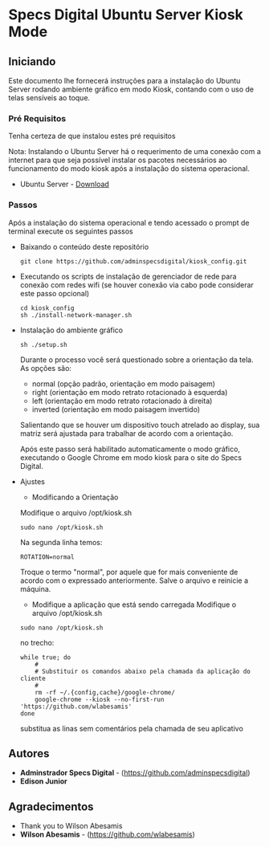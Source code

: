 # Specs Digital Ubuntu Server Kiosk Mode

## Iniciando

Este documento lhe fornecerá instruções para a instalação do Ubuntu Server rodando ambiente gráfico em modo Kiosk, contando com o uso de telas sensíveis ao toque.

### Pré Requisitos

Tenha certeza de que instalou estes pré requisitos

Nota: Instalando o Ubuntu Server há o requerimento de uma conexão com a internet para que seja possível instalar os pacotes necessários ao funcionamento do modo kiosk após a instalação do sistema operacional.

* Ubuntu Server - [Download](https://ubuntu.com/download/server)

### Passos

Após a instalação do sistema operacional e tendo acessado o prompt de terminal execute os seguintes passos

* Baixando o conteúdo deste repositório 
        
    ```
    git clone https://github.com/adminspecsdigital/kiosk_config.git
    ```
* Executando os scripts de instalação de gerenciador de rede para conexão com redes wifi (se houver conexão via cabo pode considerar este passo opcional)

    ````
    cd kiosk_config
    sh ./install-network-manager.sh
    ````  
  
* Instalação do ambiente gráfico

    ````
    sh ./setup.sh
    ````
    Durante o processo você será questionado sobre a orientação da tela. As opções são:

    * normal (opção padrão, orientação em modo paisagem)
    * right (orientação em modo retrato rotacionado à esquerda)
    * left (orientação em modo retrato rotacionado à direita)
    * inverted (orientação em modo paisagem invertido)

    Salientando que se houver um dispositivo touch atrelado ao display, sua matriz será ajustada para trabalhar de acordo com a orientação.

    Após este passo será habilitado automaticamente o modo gráfico, executando o Google Chrome em modo kiosk para o site do Specs Digital. 

* Ajustes

    * Modificando a Orientação

    Modifique o arquivo /opt/kiosk.sh 
    ````
    sudo nano /opt/kiosk.sh
    ````
    Na segunda linha temos: 
    ````
    ROTATION=normal
    ````
    Troque o termo "normal", por aquele que for mais conveniente de acordo com o expressado anteriormente. Salve o arquivo e reinicie a máquina.

    * Modifique a aplicação que está sendo carregada
    Modifique o arquivo /opt/kiosk.sh 
    ````
    sudo nano /opt/kiosk.sh
    ````
    no trecho:
    ````
    while true; do
        #
        # Substituir os comandos abaixo pela chamada da aplicação do cliente
        # 
        rm -rf ~/.{config,cache}/google-chrome/
        google-chrome --kiosk --no-first-run  'https://github.com/wlabesamis'
    done
    ````
    substitua as linas sem comentários pela chamada de seu aplicativo

## Autores

* **Adminstrador Specs Digital** - (https://github.com/adminspecsdigital)
* **Edison Junior** 

## Agradecimentos

* Thank you to Wilson Abesamis
* **Wilson Abesamis** - (https://github.com/wlabesamis)
